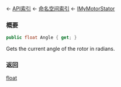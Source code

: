 ← [API索引](Api-Index) ← [命名空间索引](Namespace-Index) ← [IMyMotorStator](Sandbox.ModAPI.Ingame.IMyMotorStator)

### 概要

```csharp
public float Angle { get; }
```

Gets the current angle of the rotor in radians.

### 返回

[float](https://docs.microsoft.com/en-us/dotnet/api/System.Single?view=netframework-4.6)

